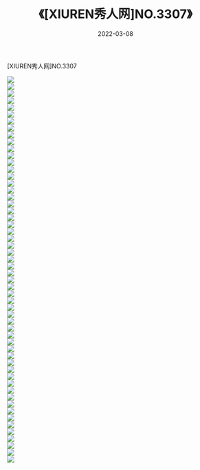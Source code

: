 ﻿---
layout: post
title:  《[XIUREN秀人网]NO.3307》
date:   2022-03-08
img: http://img.660000.xyz/Sharelink/秀人网/秀人网第04部分/[XIUREN秀人网]NO.3307/000.jpg
categories: [美女, 清纯, 唯美]
---

[XIUREN秀人网]NO.3307

 ![](http://img.660000.xyz/Sharelink/秀人网/秀人网第04部分/[XIUREN秀人网]NO.3307/001.jpg) <br>![](http://img.660000.xyz/Sharelink/秀人网/秀人网第04部分/[XIUREN秀人网]NO.3307/002.jpg) <br>![](http://img.660000.xyz/Sharelink/秀人网/秀人网第04部分/[XIUREN秀人网]NO.3307/003.jpg) <br>![](http://img.660000.xyz/Sharelink/秀人网/秀人网第04部分/[XIUREN秀人网]NO.3307/004.jpg) <br>![](http://img.660000.xyz/Sharelink/秀人网/秀人网第04部分/[XIUREN秀人网]NO.3307/005.jpg) <br>![](http://img.660000.xyz/Sharelink/秀人网/秀人网第04部分/[XIUREN秀人网]NO.3307/006.jpg) <br>![](http://img.660000.xyz/Sharelink/秀人网/秀人网第04部分/[XIUREN秀人网]NO.3307/007.jpg) <br>![](http://img.660000.xyz/Sharelink/秀人网/秀人网第04部分/[XIUREN秀人网]NO.3307/008.jpg) <br>![](http://img.660000.xyz/Sharelink/秀人网/秀人网第04部分/[XIUREN秀人网]NO.3307/009.jpg) <br>![](http://img.660000.xyz/Sharelink/秀人网/秀人网第04部分/[XIUREN秀人网]NO.3307/010.jpg) <br>![](http://img.660000.xyz/Sharelink/秀人网/秀人网第04部分/[XIUREN秀人网]NO.3307/011.jpg) <br>![](http://img.660000.xyz/Sharelink/秀人网/秀人网第04部分/[XIUREN秀人网]NO.3307/012.jpg) <br>![](http://img.660000.xyz/Sharelink/秀人网/秀人网第04部分/[XIUREN秀人网]NO.3307/013.jpg) <br>![](http://img.660000.xyz/Sharelink/秀人网/秀人网第04部分/[XIUREN秀人网]NO.3307/014.jpg) <br>![](http://img.660000.xyz/Sharelink/秀人网/秀人网第04部分/[XIUREN秀人网]NO.3307/015.jpg) <br>![](http://img.660000.xyz/Sharelink/秀人网/秀人网第04部分/[XIUREN秀人网]NO.3307/016.jpg) <br>![](http://img.660000.xyz/Sharelink/秀人网/秀人网第04部分/[XIUREN秀人网]NO.3307/017.jpg) <br>![](http://img.660000.xyz/Sharelink/秀人网/秀人网第04部分/[XIUREN秀人网]NO.3307/018.jpg) <br>![](http://img.660000.xyz/Sharelink/秀人网/秀人网第04部分/[XIUREN秀人网]NO.3307/019.jpg) <br>![](http://img.660000.xyz/Sharelink/秀人网/秀人网第04部分/[XIUREN秀人网]NO.3307/020.jpg) <br>![](http://img.660000.xyz/Sharelink/秀人网/秀人网第04部分/[XIUREN秀人网]NO.3307/021.jpg) <br>![](http://img.660000.xyz/Sharelink/秀人网/秀人网第04部分/[XIUREN秀人网]NO.3307/022.jpg) <br>![](http://img.660000.xyz/Sharelink/秀人网/秀人网第04部分/[XIUREN秀人网]NO.3307/023.jpg) <br>![](http://img.660000.xyz/Sharelink/秀人网/秀人网第04部分/[XIUREN秀人网]NO.3307/024.jpg) <br>![](http://img.660000.xyz/Sharelink/秀人网/秀人网第04部分/[XIUREN秀人网]NO.3307/025.jpg) <br>![](http://img.660000.xyz/Sharelink/秀人网/秀人网第04部分/[XIUREN秀人网]NO.3307/026.jpg) <br>![](http://img.660000.xyz/Sharelink/秀人网/秀人网第04部分/[XIUREN秀人网]NO.3307/027.jpg) <br>![](http://img.660000.xyz/Sharelink/秀人网/秀人网第04部分/[XIUREN秀人网]NO.3307/028.jpg) <br>![](http://img.660000.xyz/Sharelink/秀人网/秀人网第04部分/[XIUREN秀人网]NO.3307/029.jpg) <br>![](http://img.660000.xyz/Sharelink/秀人网/秀人网第04部分/[XIUREN秀人网]NO.3307/030.jpg) <br>![](http://img.660000.xyz/Sharelink/秀人网/秀人网第04部分/[XIUREN秀人网]NO.3307/031.jpg) <br>![](http://img.660000.xyz/Sharelink/秀人网/秀人网第04部分/[XIUREN秀人网]NO.3307/032.jpg) <br>![](http://img.660000.xyz/Sharelink/秀人网/秀人网第04部分/[XIUREN秀人网]NO.3307/033.jpg) <br>![](http://img.660000.xyz/Sharelink/秀人网/秀人网第04部分/[XIUREN秀人网]NO.3307/034.jpg) <br>![](http://img.660000.xyz/Sharelink/秀人网/秀人网第04部分/[XIUREN秀人网]NO.3307/035.jpg) <br>![](http://img.660000.xyz/Sharelink/秀人网/秀人网第04部分/[XIUREN秀人网]NO.3307/036.jpg) <br>![](http://img.660000.xyz/Sharelink/秀人网/秀人网第04部分/[XIUREN秀人网]NO.3307/037.jpg) <br>![](http://img.660000.xyz/Sharelink/秀人网/秀人网第04部分/[XIUREN秀人网]NO.3307/038.jpg) <br>![](http://img.660000.xyz/Sharelink/秀人网/秀人网第04部分/[XIUREN秀人网]NO.3307/039.jpg) <br>![](http://img.660000.xyz/Sharelink/秀人网/秀人网第04部分/[XIUREN秀人网]NO.3307/040.jpg) <br>![](http://img.660000.xyz/Sharelink/秀人网/秀人网第04部分/[XIUREN秀人网]NO.3307/041.jpg) <br>![](http://img.660000.xyz/Sharelink/秀人网/秀人网第04部分/[XIUREN秀人网]NO.3307/042.jpg) <br>![](http://img.660000.xyz/Sharelink/秀人网/秀人网第04部分/[XIUREN秀人网]NO.3307/043.jpg) <br>![](http://img.660000.xyz/Sharelink/秀人网/秀人网第04部分/[XIUREN秀人网]NO.3307/044.jpg) <br>![](http://img.660000.xyz/Sharelink/秀人网/秀人网第04部分/[XIUREN秀人网]NO.3307/045.jpg) <br>![](http://img.660000.xyz/Sharelink/秀人网/秀人网第04部分/[XIUREN秀人网]NO.3307/046.jpg) <br>![](http://img.660000.xyz/Sharelink/秀人网/秀人网第04部分/[XIUREN秀人网]NO.3307/047.jpg) <br>![](http://img.660000.xyz/Sharelink/秀人网/秀人网第04部分/[XIUREN秀人网]NO.3307/048.jpg) <br>![](http://img.660000.xyz/Sharelink/秀人网/秀人网第04部分/[XIUREN秀人网]NO.3307/049.jpg) <br>![](http://img.660000.xyz/Sharelink/秀人网/秀人网第04部分/[XIUREN秀人网]NO.3307/050.jpg) <br>![](http://img.660000.xyz/Sharelink/秀人网/秀人网第04部分/[XIUREN秀人网]NO.3307/051.jpg) <br>![](http://img.660000.xyz/Sharelink/秀人网/秀人网第04部分/[XIUREN秀人网]NO.3307/052.jpg) <br>![](http://img.660000.xyz/Sharelink/秀人网/秀人网第04部分/[XIUREN秀人网]NO.3307/053.jpg) <br>![](http://img.660000.xyz/Sharelink/秀人网/秀人网第04部分/[XIUREN秀人网]NO.3307/054.jpg) <br>![](http://img.660000.xyz/Sharelink/秀人网/秀人网第04部分/[XIUREN秀人网]NO.3307/055.jpg) <br>![](http://img.660000.xyz/Sharelink/秀人网/秀人网第04部分/[XIUREN秀人网]NO.3307/056.jpg) <br>